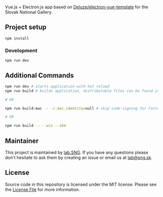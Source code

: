 Vue.js + Electron.js app based on [Deluze/electron-vue-template](https://github.com/Deluze/electron-vue-template) for the Slovak National Gallery.

## Project setup
```
npm install
```

### Development
```
npm run dev
```

## Additional Commands

```bash
npm run dev # starts application with hot reload
npm run build # builds application, distributable files can be found in "dist" folder

# OR

npm run build:mac -- -c.mac.identity=null # skip code-signing for faster build

# OR

npm run build -- --win --x64
```

## Maintainer

This project is maintained by [lab.SNG](http://lab.sng.sk). If you have any questions please don't hesitate to ask them by creating an issue or email us at [lab@sng.sk](mailto:lab@sng.sk).

## License

Source code in this repository is licensed under the MIT license. Please see the [License File](LICENSE) for more information.
